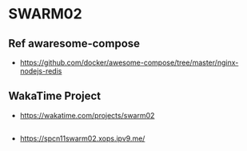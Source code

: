  # SWARM02
 ## Ref awaresome-compose
* https://github.com/docker/awesome-compose/tree/master/nginx-nodejs-redis

 ## WakaTime Project
* https://wakatime.com/projects/swarm02

 ##
* https://spcn11swarm02.xops.ipv9.me/
